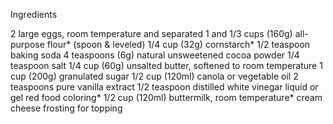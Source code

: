 
Ingredients

2 large eggs, room temperature and separated
1 and 1/3 cups (160g) all-purpose flour* (spoon & leveled)
1/4 cup (32g) cornstarch*
1/2 teaspoon baking soda
4 teaspoons (6g) natural unsweetened cocoa powder
1/4 teaspoon salt
1/4 cup (60g) unsalted butter, softened to room temperature
1 cup (200g) granulated sugar
1/2 cup (120ml) canola or vegetable oil
2 teaspoons pure vanilla extract
1/2 teaspoon distilled white vinegar
liquid or gel red food coloring*
1/2 cup (120ml) buttermilk, room temperature*
cream cheese frosting for topping